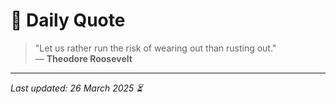 # 📜 Daily Quote

> "Let us rather run the risk of wearing out than rusting out."  
> — **Theodore Roosevelt**

---

_Last updated: 26 March 2025 ⏳_
